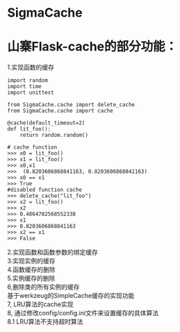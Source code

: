 SigmaCache
=============================================
# 山寨Flask-cache的部分功能：</br>
1.实现函数的缓存</br>
    
    import random
    import time
    import unittest
    
    from SigmaCache.cache import delete_cache
    from SigmaCache.cache import cache
    
    @cache(default_timeout=2)
    def lit_foo():
        return random.random()
    
    # cache function 
    >>> x0 = lit_foo()
    >>> x1 = lit_foo()
    >>> x0,x1
    >>>  (0.8203606868841163, 0.8203606868841163)
    >>> x0 == x1
    >>> True
    #disabled function cache
    >>> delete_cache("lit_foo")
    >>> x2 = lit_foo()
    >>> x2
    >>> 0.4864782568552338
    >>> x1
    >>> 0.8203606868841163
    >>> x2 == x1
    >>> False

    

2.实现函数和函数参数的绑定缓存</br>
3.实现实例的缓存</br>
4.函数缓存的删除</br>
5.实例缓存的删除</br>
6,删除类的所有实例的缓存</br>
基于werkzeug的SimpleCache缓存的实现功能</br>
7, LRU算法的cache实现</br>
8, 通过修改config/config.ini文件来设置缓存的具体算法</br>
8.1 LRU算法不支持超时算法</br>


